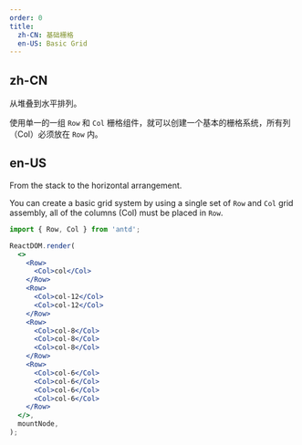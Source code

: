 ```yaml
---
order: 0
title:
  zh-CN: 基础栅格
  en-US: Basic Grid
---
```


## zh-CN

从堆叠到水平排列。

使用单一的一组 `Row` 和 `Col` 栅格组件，就可以创建一个基本的栅格系统，所有列（Col）必须放在 `Row` 内。

## en-US

From the stack to the horizontal arrangement.

You can create a basic grid system by using a single set of `Row` and `Col` grid assembly, all of the columns (Col) must be placed in `Row`.

```jsx
import { Row, Col } from 'antd';

ReactDOM.render(
  <>
    <Row>
      <Col>col</Col>
    </Row>
    <Row>
      <Col>col-12</Col>
      <Col>col-12</Col>
    </Row>
    <Row>
      <Col>col-8</Col>
      <Col>col-8</Col>
      <Col>col-8</Col>
    </Row>
    <Row>
      <Col>col-6</Col>
      <Col>col-6</Col>
      <Col>col-6</Col>
      <Col>col-6</Col>
    </Row>
  </>,
  mountNode,
);
```
